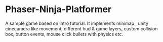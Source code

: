 # Phaser-Ninja-Platformer
​A sample game based on intro tutorial. It implements minimap , unity cinecamera like movement, different hud &amp; game layers, custom collision box, button events, mouse click bullets with physics etc.

